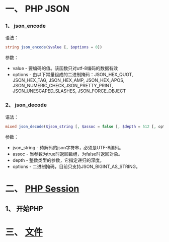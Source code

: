 # 一、 PHP JSON
### 1、 json_encode
语法：  
```php
string json_encode($value [, $options = 0])
```
参数：  
* value - 要编码的值。该函数只对utf-8编码的数据有效
* options - 由以下常量组成的二进制掩码：JSON_HEX_QUOT, JSON_HEX_TAG, JSON_HEX_AMP, JSON_HEX_APOS, JSON_NUMERIC_CHECK,JSON_PRETTY_PRINT, JSON_UNESCAPED_SLASHES, JSON_FORCE_OBJECT

### 2、 json_decode
语法：  
```php
mixed json_decode($json_string [, $assoc = false [, $depth = 512 [, options = 0]]])
```
参数：  
* json_string - 待解码的json字符串，必须是UTF-8编码。
* assoc - 当参数为true时返回数组，为false时返回对象。
* depth - 整数类型的参数，它指定递归的深度。
* options - 二进制掩码，目前只支持JSON_BIGINT_AS_STRING。

# 二、 [PHP Session](https://www.runoob.com/php/php-sessions.html)
## 1、 开始PHP 

# 三、 [文件](https://www.runoob.com/php/php-file.html)
